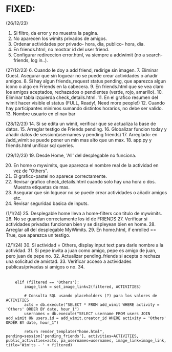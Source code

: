# FIXED:

(26/12/23)
1. Si filtro, da error y no muestra la pagina.
2. No aparecen los wimits privados de amigos.
3. Ordenar actividades por privado- hora, dia, publico- hora, dia.
4. En friends.html, no mostrar id del user friend.
5. Configurar redireccion error.html, va siempre a addwimit (no a search-friends, log in..).

(27/12/23)
6. Cuando le doy a add friend, redirige sin imagen.
7. Eliminar Guest. Asegurar que sin loguear no se puede crear actividades o añadir amigos.
8. Si hay algun friends_request status pending, que aparezca algun icono o algo en Friends en la cabecera.
9. En friends.html que se vea claro los amigos aceptados, rechazados o pendientes (verde, rojo, amarillo).
10. Eliminar tabla izquierda check_details.html.
11. En el grafico resumen del wimit hacer visible el status (FULL, Ready!, Need more people!)
12. Cuando hay participantes minimos sumando distintos horarios, no debe ser valido.
13. Nombre usuario en el nav bar

(28/12/23)
14. Si se edita un wimit, verificar que se actualiza la base de datos.
15. Arreglar testigo de Friends pending.
16. Globalizar funcion today y añadir datos de session(usernames y pending friends)
17. Arreglado: en /add_wimit se puede poner un min mas alto que un max.
18. app.py y friends.html unificar sql queries.

(29/12/23)
19. Desde Home, 'All' del desplegable no funciona.

20. En home o mywimits, que aparezca el nombre real de la actividad en vez de "Others".
21. El grafico-pastel no aparece correctamente.
22. Revisar grafico check_details.html cuando solo hay una hora o dos. Muestra etiquetas de mas.
23. Asegurar que sin loguear no se puede crear actividades o añadir amigos etc.
24. Revisar seguridad basica de inputs.

(1/1/24)
25. Desplegable home lleva a home-filters con titulo de mywimits.
26. No se guardan correctamente los id de FRIENDS
27. Verificar si actividades privadas funcionan bien y se displeyean bien en home.
28. Arreglar all del desplegable MyWimits.
29. En home.html, if enrolled == True, que aparezca un testigo.

(2/1/24)
30. Si actividad = Others, display input text para darle nombre a la actividad.
31. Si pepe invita a juan como amigo, pepe es amigo de juan, pero juan de pepe no.
32. Actualizar pending_friends si acepta o rechaza una solicitud de amistad.
33. Verificar acceso a actividades publicas/privadas si amigos o no.
34. 




######

        elif (filtered == 'Others'):
            image_link = set_image_linkv2(filtered, ACTIVITIES)
            
            # Consulta SQL usando placeholders (?) para los valores de ACTIVITIES
            acts = db.execute("SELECT * FROM add_wimit WHERE activity = 'Others' ORDER BY date, hour_1")
            usernames = db.execute("SELECT username FROM users JOIN add_wimit ON users.id = add_wimit.creator_id WHERE activity = 'Others' ORDER BY date, hour_1")

            return render_template("home.html", pending=session['pending_friends'], activities=ACTIVITIES, public_activities=acts, pa_usernames=usernames, image_link=image_link, title='Wim!ts - ' + filtered)
                